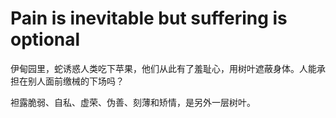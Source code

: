 # Pain is inevitable but suffering is optional
伊甸园里，蛇诱惑人类吃下苹果，他们从此有了羞耻心，用树叶遮蔽身体。人能承担在别人面前缴械的下场吗？

袒露脆弱、自私、虚荣、伪善、刻薄和矫情，是另外一层树叶。

